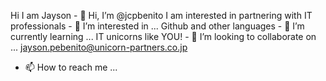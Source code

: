 Hi I am Jayson - 👋 Hi, I’m @jcpbenito
I am interested in partnering with IT professionals - 👀 I’m interested in ...
Github and other languages - 🌱 I’m currently learning ...
IT unicorns like YOU! - 💞️ I’m looking to collaborate on ...
jayson.pebenito@unicorn-partners.co.jp
- 📫 How to reach me ...

<!---
jcpbenito/jcpbenito is a ✨ special ✨ repository because its `README.md` (this file) appears on your GitHub profile.
You can click the Preview link to take a look at your changes.
--->
